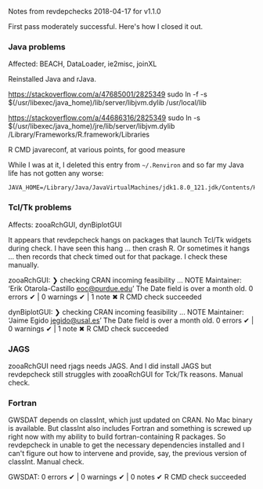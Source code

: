 Notes from revdepchecks 2018-04-17 for v1.1.0

First pass moderately successful. Here's how I closed it out.

### Java problems

Affected: BEACH, DataLoader, ie2misc, joinXL

Reinstalled Java and rJava.

https://stackoverflow.com/a/47685001/2825349
sudo ln -f -s $(/usr/libexec/java_home)/lib/server/libjvm.dylib /usr/local/lib

https://stackoverflow.com/a/44686316/2825349
sudo ln -s $(/usr/libexec/java_home)/jre/lib/server/libjvm.dylib /Library/Frameworks/R.framework/Libraries

R CMD javareconf, at various points, for good measure

While I was at it, I deleted this entry from `~/.Renviron` and so far my Java life has not gotten any worse:

```
JAVA_HOME=/Library/Java/JavaVirtualMachines/jdk1.8.0_121.jdk/Contents/Home/jre
```

### Tcl/Tk problems

Affects: zooaRchGUI, dynBiplotGUI

It appears that revdepcheck hangs on packages that launch Tcl/Tk widgets during check. I have seen this hang ... then crash R. Or sometimes it hangs ... then records that check timed out for that package. I check these manually.

zooaRchGUI:
❯ checking CRAN incoming feasibility ... NOTE
  Maintainer: ‘Erik Otarola-Castillo <eoc@purdue.edu>’
  The Date field is over a month old.
0 errors ✔ | 0 warnings ✔ | 1 note ✖
R CMD check succeeded

dynBiplotGUI:
❯ checking CRAN incoming feasibility ... NOTE
  Maintainer: ‘Jaime Egido <jegido@usal.es>’
  The Date field is over a month old.
0 errors ✔ | 0 warnings ✔ | 1 note ✖
R CMD check succeeded

### JAGS

zooaRchGUI need rjags needs JAGS. And I did install JAGS but revdepcheck still struggles with zooaRchGUI for Tck/Tk reasons. Manual check.

### Fortran

GWSDAT depends on classInt, which just updated on CRAN. No Mac binary is available. But classInt also includes Fortran and something is screwed up right now with my ability to build fortran-containing R packages. So revdepcheck in unable to get the necessary dependencies installed and I can't figure out how to intervene and provide, say, the previous version of classInt. Manual check.

GWSDAT:
0 errors ✔ | 0 warnings ✔ | 0 notes ✔
R CMD check succeeded
